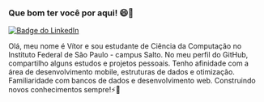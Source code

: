 
 ### Que bom ter você por aqui! 😄👋

[![Badge do LinkedIn](https://img.shields.io/badge/-LinkedIn-blue?style=flat-square&logo=Linkedin&logoColor=white&link=COLOQUE_O_LINK_DO_SEU_PERFIL_NO_LINKEDIN_AQUI)](COLOQUE_O_LINK_DO_SEU_PERFIL_NO_LINKEDIN_AQUI)

Olá, meu nome é Vítor e sou estudante de Ciência da Computação no Instituto Federal de São Paulo - campus Salto. No meu perfil do GitHub, compartilho alguns estudos e projetos pessoais. Tenho afinidade com a área de desenvolvimento mobile, estruturas de dados e otimização. Familiaridade com bancos de dados e desenvolvimento web. Construindo novos conhecimentos sempre!⚡🌱
